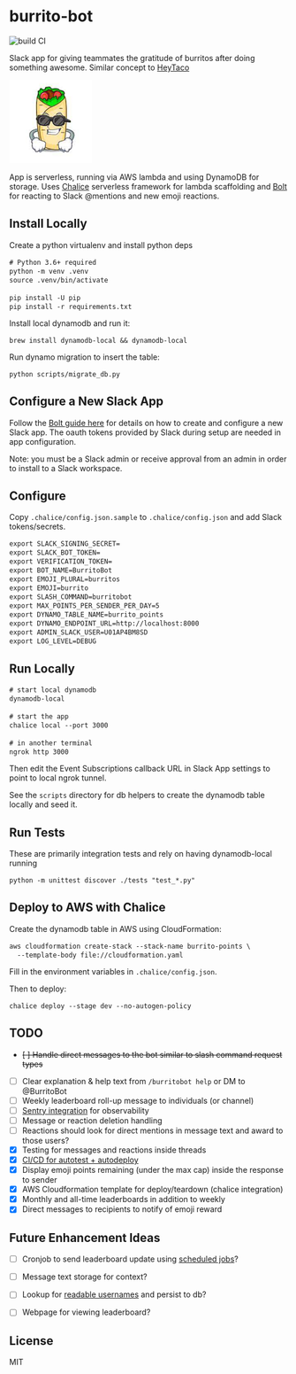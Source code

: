 # burrito-bot
![build CI](https://github.com/alexanderscott/burrito-bot/actions/workflows/ci.yml/badge.svg)

Slack app for giving teammates the gratitude of burritos after doing something awesome.
Similar concept to [HeyTaco](https://www.heytaco.chat/)

![BurritoBot](assets/img/burrito-150x.png)

App is serverless, running via AWS lambda and using DynamoDB for storage.
Uses [Chalice](https://aws.github.io/chalice/index) serverless framework for lambda scaffolding and
[Bolt](https://slack.dev/bolt-python/concepts) for reacting to Slack @mentions and new emoji reactions.



## Install Locally
Create a python virtualenv and install python deps
```shell
# Python 3.6+ required
python -m venv .venv
source .venv/bin/activate

pip install -U pip
pip install -r requirements.txt
```

Install local dynamodb and run it:
```shell
brew install dynamodb-local && dynamodb-local
```

Run dynamo migration to insert the table:
```shell
python scripts/migrate_db.py
```

## Configure a New Slack App
Follow the [Bolt guide here](https://slack.dev/bolt-python/tutorial/getting-started) for details on how to create and configure a new
Slack app. The oauth tokens provided by Slack during setup are needed in app configuration.

Note: you must be a Slack admin or receive approval from an admin in order to install to a Slack workspace.


## Configure
Copy `.chalice/config.json.sample` to `.chalice/config.json` and add Slack tokens/secrets.

```
export SLACK_SIGNING_SECRET=
export SLACK_BOT_TOKEN=
export VERIFICATION_TOKEN=
export BOT_NAME=BurritoBot
export EMOJI_PLURAL=burritos
export EMOJI=burrito
export SLASH_COMMAND=burritobot
export MAX_POINTS_PER_SENDER_PER_DAY=5
export DYNAMO_TABLE_NAME=burrito_points
export DYNAMO_ENDPOINT_URL=http://localhost:8000
export ADMIN_SLACK_USER=U01AP4BM8SD
export LOG_LEVEL=DEBUG
```


## Run Locally
```shell
# start local dynamodb
dynamodb-local

# start the app
chalice local --port 3000

# in another terminal
ngrok http 3000
```

Then edit the Event Subscriptions callback URL in Slack App settings to point to local ngrok tunnel.

See the `scripts` directory for db helpers to create the dynamodb table locally and seed it.


## Run Tests
These are primarily integration tests and rely on having dynamodb-local running
```shell
python -m unittest discover ./tests "test_*.py"
```



## Deploy to AWS with Chalice
Create the dynamodb table in AWS using CloudFormation:
```shell
aws cloudformation create-stack --stack-name burrito-points \
  --template-body file://cloudformation.yaml
```

Fill in the environment variables in `.chalice/config.json`.

Then to deploy:
```
chalice deploy --stage dev --no-autogen-policy
```



## TODO
- ~~[ ] Handle direct messages to the bot similar to slash command request types~~
- [ ] Clear explanation & help text from `/burritobot help` or DM to @BurritoBot
- [ ] Weekly leaderboard roll-up message to individuals (or channel)
- [ ] [Sentry integration](https://docs.sentry.io/platforms/python/guides/chalice/) for observability
- [ ] Message or reaction deletion handling
- [ ] Reactions should look for direct mentions in message text and award to those users?
- [x] Testing for messages and reactions inside threads
- [x] [CI/CD for autotest + autodeploy](https://aws.github.io/chalice/topics/cd.html)
- [x] Display emoji points remaining (under the max cap) inside the response to sender
- [x] AWS Cloudformation template for deploy/teardown (chalice integration)
- [x] Monthly and all-time leaderboards in addition to weekly
- [x] Direct messages to recipients to notify of emoji reward

## Future Enhancement Ideas
- [ ] Cronjob to send leaderboard update using [scheduled jobs](https://aws.github.io/chalice/api.html#Cron)?
- [ ] Message text storage for context?
- [ ] Lookup for [readable usernames](https://api.slack.com/methods/users.identity) and persist to db?
- [ ] Webpage for viewing leaderboard?


## License
MIT
